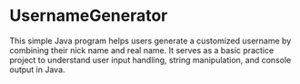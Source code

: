 # UsernameGenerator
This simple Java program helps users generate a customized username by combining their nick name and real name. It serves as a basic practice project to understand user input handling, string manipulation, and console output in Java.
